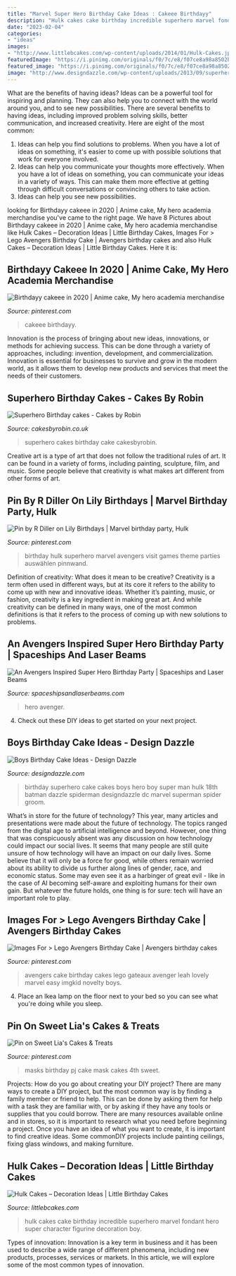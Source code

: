 ```yaml
---
title: "Marvel Super Hero Birthday Cake Ideas : Cakeee Birthdayy"
description: "Hulk cakes cake birthday incredible superhero marvel fondant hero super character figurine decoration boy"
date: "2023-02-04"
categories:
- "ideas"
images:
- "http://www.littlebcakes.com/wp-content/uploads/2014/01/Hulk-Cakes.jpg"
featuredImage: "https://i.pinimg.com/originals/f0/7c/e8/f07ce8a98a8502b788830c0875ed2562.jpg"
featured_image: "https://i.pinimg.com/originals/f0/7c/e8/f07ce8a98a8502b788830c0875ed2562.jpg"
image: "http://www.designdazzle.com/wp-content/uploads/2013/09/superhero-e1378312141690-600x902.jpg"
---
```



What are the benefits of having ideas?
Ideas can be a powerful tool for inspiring and planning. They can also help you to connect with the world around you, and to see new possibilities. There are several benefits to having ideas, including improved problem solving skills, better communication, and increased creativity. Here are eight of the most common: 
1. Ideas can help you find solutions to problems. When you have a lot of ideas on something, it's easier to come up with possible solutions that work for everyone involved.
2. Ideas can help you communicate your thoughts more effectively. When you have a lot of ideas on something, you can communicate your ideas in a variety of ways. This can make them more effective at getting through difficult conversations or convincing others to take action. 
3. Ideas can help you see new possibilities.

	

		
looking for Birthdayy cakeee in 2020 | Anime cake, My hero academia merchandise you've came to the right page. We have 8 Pictures about Birthdayy cakeee in 2020 | Anime cake, My hero academia merchandise like Hulk Cakes – Decoration Ideas | Little Birthday Cakes, Images For &gt; Lego Avengers Birthday Cake | Avengers birthday cakes and also Hulk Cakes – Decoration Ideas | Little Birthday Cakes. Here it is:
		
    
## Birthdayy Cakeee In 2020 | Anime Cake, My Hero Academia Merchandise

<img loading=lazy src="https://i.pinimg.com/736x/e1/86/15/e18615ae9799e9356bdd0999ee9c4d47.jpg" onerror="this.onerror=null;this.src='https://tse2.mm.bing.net/th?id=OIP.BzJOwHN9jDQ_F8_fGdarpgHaNK&amp;pid=15.1';" alt="Birthdayy cakeee in 2020 | Anime cake, My hero academia merchandise">

_Source: pinterest.com_

>cakeee birthdayy. 

	

Innovation is the process of bringing about new ideas, innovations, or methods for achieving success. This can be done through a variety of approaches, including: invention, development, and commercialization. Innovation is essential for businesses to survive and grow in the modern world, as it allows them to develop new products and services that meet the needs of their customers.

    
## Superhero Birthday Cakes - Cakes By Robin

<img loading=lazy src="https://www.cakesbyrobin.co.uk/assets/photo-121.jpg" onerror="this.onerror=null;this.src='https://tse4.mm.bing.net/th?id=OIP.MrVXsdnldL8MB9irnuMZaAHaKT&amp;pid=15.1';" alt="Superhero Birthday cakes - Cakes by Robin">

_Source: cakesbyrobin.co.uk_

>superhero cakes birthday cake cakesbyrobin. 

	

Creative art is a type of art that does not follow the traditional rules of art. It can be found in a variety of forms, including painting, sculpture, film, and music. Some people believe that creativity is what makes art different from other forms of art.

    
## Pin By R Diller On Lily Birthdays | Marvel Birthday Party, Hulk

<img loading=lazy src="https://i.pinimg.com/originals/f0/7c/e8/f07ce8a98a8502b788830c0875ed2562.jpg" onerror="this.onerror=null;this.src='https://tse1.mm.bing.net/th?id=OIP.4iRiGod5Cs_clqS5qF1EPwHaJ4&amp;pid=15.1';" alt="Pin by R Diller on Lily Birthdays | Marvel birthday party, Hulk">

_Source: pinterest.com_

>birthday hulk superhero marvel avengers visit games theme parties auswählen pinnwand. 

	

Definition of creativity: What does it mean to be creative?
Creativity is a term often used in different ways, but at its core it refers to the ability to come up with new and innovative ideas. Whether it’s painting, music, or fashion, creativity is a key ingredient in making great art. And while creativity can be defined in many ways, one of the most common definitions is that it refers to the process of coming up with new solutions to problems.

    
## An Avengers Inspired Super Hero Birthday Party | Spaceships And Laser Beams

<img loading=lazy src="https://spaceshipsandlaserbeams.com/wp-content/uploads/2015/09/boys-superhero-birthday-party-ideas-1.jpg" onerror="this.onerror=null;this.src='https://tse2.mm.bing.net/th?id=OIP.Mcohrdo9697WB3yJiTz5NAHaLH&amp;pid=15.1';" alt="An Avengers Inspired Super Hero Birthday Party | Spaceships and Laser Beams">

_Source: spaceshipsandlaserbeams.com_

>hero avenger. 

	

4. Check out these DIY ideas to get started on your next project.

    
## Boys Birthday Cake Ideas - Design Dazzle

<img loading=lazy src="http://www.designdazzle.com/wp-content/uploads/2013/09/superhero-e1378312141690-600x902.jpg" onerror="this.onerror=null;this.src='https://tse4.mm.bing.net/th?id=OIP.zPjDkB0AtQTA_uFb4tbV5QHaLI&amp;pid=15.1';" alt="Boys Birthday Cake Ideas - Design Dazzle">

_Source: designdazzle.com_

>birthday superhero cake cakes boys hero boy super man hulk 18th batman dazzle spiderman designdazzle dc marvel superman spider groom. 

	

What’s in store for the future of technology?
This year, many articles and presentations were made about the future of technology. The topics ranged from the digital age to artificial intelligence and beyond. However, one thing that was conspicuously absent was any discussion on how technology could impact our social lives. 
It seems that many people are still quite unsure of how technology will have an impact on our daily lives. Some believe that it will only be a force for good, while others remain worried about its ability to divide us further along lines of gender, race, and economic status. Some may even see it as a harbinger of great evil - like in the case of AI becoming self-aware and exploiting humans for their own gain. But whatever the future holds, one thing is for sure: tech will have an important role to play.

    
## Images For &gt; Lego Avengers Birthday Cake | Avengers Birthday Cakes

<img loading=lazy src="https://i.pinimg.com/originals/98/fe/c5/98fec5cf8284e312cfa304928c82852a.jpg" onerror="this.onerror=null;this.src='https://tse4.mm.bing.net/th?id=OIP.59QikCSCtDjOHVEeHpfDBAHaJ4&amp;pid=15.1';" alt="Images For &gt; Lego Avengers Birthday Cake | Avengers birthday cakes">

_Source: pinterest.com_

>avengers cake birthday cakes lego gateaux avenger leah lovely marvel easy imgkid novelty boys. 

	

4. Place an Ikea lamp on the floor next to your bed so you can see what you're doing while you sleep.

    
## Pin On Sweet Lia&#039;s Cakes &amp; Treats

<img loading=lazy src="https://i.pinimg.com/736x/fe/12/23/fe12239c25e32c95d2335fb4b0341ab0--birthday-cakes-masks.jpg" onerror="this.onerror=null;this.src='https://tse2.mm.bing.net/th?id=OIP.r7ZARUo0UX21TElj3zzPmAHaLl&amp;pid=15.1';" alt="Pin on Sweet Lia&#039;s Cakes &amp; Treats">

_Source: pinterest.com_

>masks birthday pj cake mask cakes 4th sweet. 

	

Projects: How do you go about creating your DIY project?
There are many ways to create a DIY project, but the most common way is by finding a family member or friend to help. This can be done by asking them for help with a task they are familiar with, or by asking if they have any tools or supplies that you could borrow. There are many resources available online and in stores, so it is important to research what you need before beginning a project. Once you have an idea of what you want to create, it is important to find creative ideas. Some commonDIY projects include painting ceilings, fixing glass windows, and making furniture.

    
## Hulk Cakes – Decoration Ideas | Little Birthday Cakes

<img loading=lazy src="http://www.littlebcakes.com/wp-content/uploads/2014/01/Hulk-Cakes.jpg" onerror="this.onerror=null;this.src='https://tse3.mm.bing.net/th?id=OIP.KZZbJWNcClxKH-qOxLOebQHaJ4&amp;pid=15.1';" alt="Hulk Cakes – Decoration Ideas | Little Birthday Cakes">

_Source: littlebcakes.com_

>hulk cakes cake birthday incredible superhero marvel fondant hero super character figurine decoration boy. 

	

Types of innovation:
Innovation is a key term in business and it has been used to describe a wide range of different phenomena, including new products, processes, services or markets. In this article, we will explore some of the most common types of innovation.

